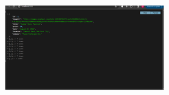 ![altText](https://github.com/Stanleynjoroge/NodeJs/blob/master/Screenshot%202024-02-19%20163515.png)
